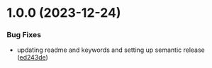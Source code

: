 # 1.0.0 (2023-12-24)


### Bug Fixes

* updating readme and keywords and setting up semantic release ([ed243de](https://github.com/chanind/penman-js/commit/ed243def07d60abe09cc8e493e2378bc1bb8c1c2))
